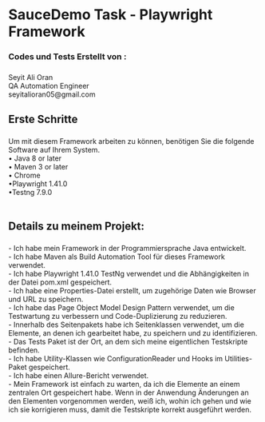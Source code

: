 <h1 align="left">SauceDemo Task - Playwright Framework</h1>

###

<h3 align="left">Codes und Tests Erstellt von :</h3>

###

<p align="left">Seyit Ali Oran<br>QA Automation Engineer<br>seyitalioran05@gmail.com</p>

###

<h2 align="left">Erste Schritte</h2>

###

<p align="left">Um mit diesem Framework arbeiten zu können, benötigen Sie die folgende Software auf Ihrem System.<br>• Java 8 or later<br>• Maven 3 or later<br>• Chrome <br>•Playwright 1.41.0 <br>•Testng 7.9.0<br> <br>

###

<h2 align="left">Details zu meinem Projekt:</h2>

###

<p align="left">- Ich habe mein Framework in der Programmiersprache Java entwickelt.<br>- Ich habe Maven als Build Automation Tool für dieses Framework verwendet.<br>- Ich habe Playwright 1.41.0 TestNg verwendet und die Abhängigkeiten in der Datei pom.xml gespeichert.<br>- Ich habe eine Properties-Datei erstellt, um zugehörige Daten wie Browser und URL zu speichern.<br>- Ich habe das Page Object Model Design Pattern verwendet, um die Testwartung zu verbessern und Code-Duplizierung zu reduzieren.<br>- Innerhalb des Seitenpakets habe ich Seitenklassen verwendet, um die Elemente, an denen ich gearbeitet habe, zu speichern und zu identifizieren.<br>- Das Tests Paket ist der Ort, an dem sich meine eigentlichen Testskripte befinden.<br>- Ich habe Utility-Klassen wie ConfigurationReader und Hooks im Utilities-Paket gespeichert.<br>- Ich habe einen Allure-Bericht verwendet. <br>- Mein Framework ist einfach zu warten, da ich die Elemente an einem zentralen Ort gespeichert habe. Wenn in der Anwendung Änderungen an den Elementen vorgenommen werden, weiß ich, wohin ich gehen und wie ich sie korrigieren muss, damit die Testskripte korrekt ausgeführt werden.</p>

###
